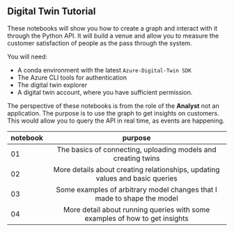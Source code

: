 ## Digital Twin Tutorial

These notebooks will show you how to create a graph and interact with it through the Python API. It will build a venue and allow you to measure the customer satisfaction of people as the pass through the system. 


You will need: 
* A conda environment with the latest `Azure-Digital-Twin SDK`
* The Azure CLI tools for authentication
* The digital twin explorer
* A digital twin account, where you have sufficient permission. 


The perspective of these notebooks is from the role of the **Analyst** not an application. The purpose is to use the graph to get insights on customers. This would allow you to query the API in real time, as events are happening. 

| notebook | purpose |
|----------|:-------------:|
| 01 |  The basics of connecting, uploading models and creating twins |
| 02 |  More details about creating relationships, updating values and basic queries |
| 03 |  Some examples of arbitrary model changes that I made to shape the model |
| 04 |  More detail about running queries with some examples of how to get insights |